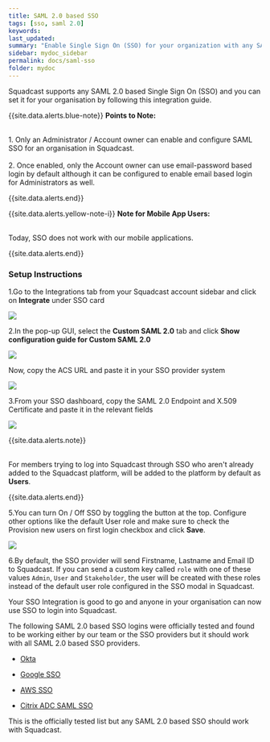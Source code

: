 ```yaml
---
title: SAML 2.0 based SSO
tags: [sso, saml 2.0]
keywords: 
last_updated: 
summary: "Enable Single Sign On (SSO) for your organization with any SAML 2.0 based SSO"
sidebar: mydoc_sidebar
permalink: docs/saml-sso
folder: mydoc
---
```


Squadcast supports any SAML 2.0 based Single Sign On (SSO) and you can set it for your organisation by following this integration guide.

{{site.data.alerts.blue-note}}
<b>Points to Note: </b>
<br/><br/><p>1. Only an Administrator / Account owner can enable and configure SAML SSO for an organisation in Squadcast.<br/><br/>
2. Once enabled, only the Account owner can use email-password based login by default although it can be configured to enable email based login for Administrators as well.</p>
{{site.data.alerts.end}}

{{site.data.alerts.yellow-note-i}}
<b>Note for Mobile App Users: </b>
<br/><br/><p>Today, SSO does not work with our mobile applications.</p>
{{site.data.alerts.end}}

### Setup Instructions

1.Go to the Integrations tab from your Squadcast account sidebar and click on **Integrate** under SSO card

![](images/saml_1.png)

2.In the pop-up GUI, select the **Custom SAML 2.0** tab and click **Show configuration guide for Custom SAML 2.0**

![](images/saml_2.png)

Now, copy the ACS URL and paste it in your SSO provider system

![](images/saml_3.png)

3.From your SSO dashboard, copy the SAML 2.0 Endpoint and X.509 Certificate and paste it in the relevant fields

![](images/saml_4.png)

{{site.data.alerts.note}}
<br/><br/><p>For members trying to log into Squadcast through SSO who aren't already added to the Squadcast platform, will be added to the platform by default as <b>Users</b>.</p>
{{site.data.alerts.end}}

5.You can turn On / Off SSO by toggling the button at the top. Configure other options like the default User role and make sure to check the Provision new users on first login checkbox and click **Save**.

![](images/saml_5.png)

6.By default, the SSO provider will send Firstname, Lastname and Email ID to Squadcast. If you can send a custom key called `role`  with one of these values `Admin`, `User` and `Stakeholder`, the user will be created with these roles instead of the default user role configured in the SSO modal in Squadcast.

Your SSO Integration is good to go and anyone in your organisation can now use SSO to login into Squadcast.

The following SAML 2.0 based SSO logins were officially tested and found to be working either by our team or the SSO providers but it should work with all SAML 2.0 based SSO providers.

- [Okta](https://support.squadcast.com/docs/okta-sso-integration)

- [Google SSO](https://support.squadcast.com/docs/google-sso)

- [AWS SSO](https://docs.aws.amazon.com/singlesignon/latest/userguide/saasapps.html#saasapps-supported)

- [Citrix ADC SAML SSO](https://docs.citrix.com/en-us/citrix-adc/13/aaa-tm/saml-authentication/saml-sign-sign-on.html)

This is the officially tested list but any SAML 2.0 based SSO should work with Squadcast.